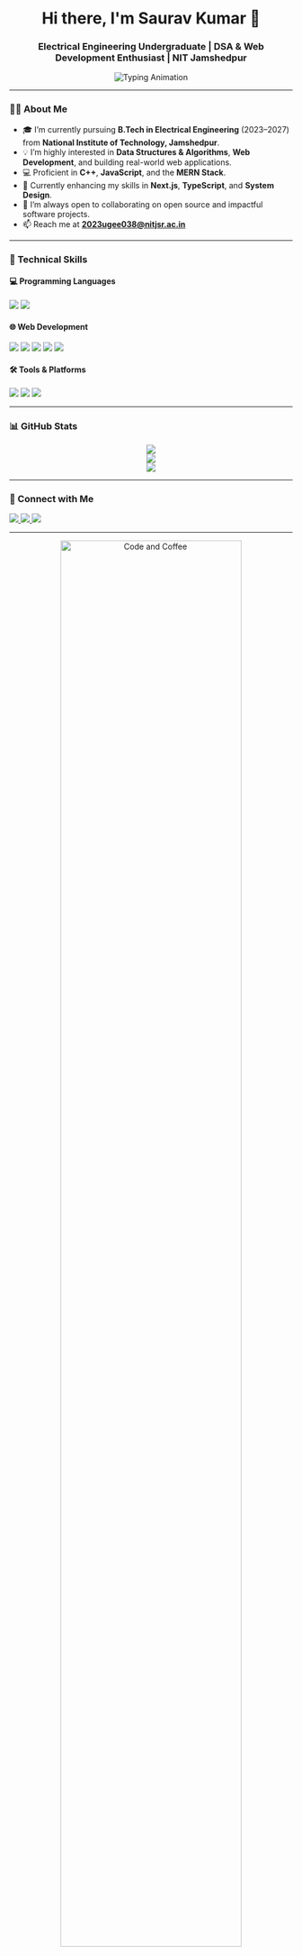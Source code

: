 <!-- Header -->
<h1 align="center">Hi there, I'm Saurav Kumar 👋</h1>
<h3 align="center">Electrical Engineering Undergraduate | DSA & Web Development Enthusiast | NIT Jamshedpur</h3>

<p align="center">
  <img src="https://readme-typing-svg.demolab.com?font=Fira+Code&size=22&pause=1000&center=true&vCenter=true&width=460&lines=Electrical+Engineering+Student+at+NIT+Jamshedpur;Web+Developer+%7C+DSA+Practitioner;MERN+Stack+Learner;Open+to+Collaborations+%F0%9F%91%8D" alt="Typing Animation" />
</p>

---

### 🧑‍🎓 About Me

- 🎓 I’m currently pursuing **B.Tech in Electrical Engineering** (2023–2027) from **National Institute of Technology, Jamshedpur**.
- 💡 I’m highly interested in **Data Structures & Algorithms**, **Web Development**, and building real-world web applications.
- 💻 Proficient in **C++**, **JavaScript**, and the **MERN Stack**.
- 🌱 Currently enhancing my skills in **Next.js**, **TypeScript**, and **System Design**.
- 🤝 I’m always open to collaborating on open source and impactful software projects.
- 📫 Reach me at **2023ugee038@nitjsr.ac.in**

---

### 🚀 Technical Skills

#### 💻 Programming Languages
<p>
  <img src="https://img.shields.io/badge/C++-00599C?style=flat&logo=c%2B%2B&logoColor=white" />
  <img src="https://img.shields.io/badge/JavaScript-F7DF1E?style=flat&logo=javascript&logoColor=black" />
</p>

#### 🌐 Web Development
<p>
  <img src="https://img.shields.io/badge/React-20232A?style=flat&logo=react&logoColor=61DAFB" />
  <img src="https://img.shields.io/badge/Node.js-339933?style=flat&logo=node-dot-js&logoColor=white" />
  <img src="https://img.shields.io/badge/Express.js-000000?style=flat&logo=express&logoColor=white" />
  <img src="https://img.shields.io/badge/MongoDB-47A248?style=flat&logo=mongodb&logoColor=white" />
  <img src="https://img.shields.io/badge/Tailwind_CSS-38B2AC?style=flat&logo=tailwind-css&logoColor=white" />
</p>

#### 🛠 Tools & Platforms
<p>
  <img src="https://img.shields.io/badge/Git-F05032?style=flat&logo=git&logoColor=white" />
  <img src="https://img.shields.io/badge/GitHub-181717?style=flat&logo=github&logoColor=white" />
  <img src="https://img.shields.io/badge/VSCode-007ACC?style=flat&logo=visual-studio-code&logoColor=white" />
</p>

---

### 📊 GitHub Stats

<p align="center">
  <img src="https://github-readme-stats.vercel.app/api?username=SauravKumar04&show_icons=true&theme=tokyonight&hide_border=true" />
  <br />
  <img src="https://streak-stats.demolab.com?user=SauravKumar04&theme=tokyonight&hide_border=true" />
  <br />
  <img src="https://github-readme-stats.vercel.app/api/top-langs/?username=SauravKumar04&layout=compact&theme=tokyonight&hide_border=true" />
</p>

---

### 🔗 Connect with Me

<p>
  <a href="mailto:2023ugee038@nitjsr.ac.in">
    <img src="https://img.shields.io/badge/Gmail-D14836?style=for-the-badge&logo=gmail&logoColor=white" />
  </a>
  <a href="https://www.linkedin.com/in/saurav-kumar-32b61128a/" target="_blank">
    <img src="https://img.shields.io/badge/LinkedIn-0A66C2?style=for-the-badge&logo=linkedin&logoColor=white" />
  </a>
  <a href="https://github.com/SauravKumar04" target="_blank">
    <img src="https://img.shields.io/badge/GitHub-171515?style=for-the-badge&logo=github&logoColor=white" />
  </a>
</p>

---
<p align="center">
  <img src="https://img.freepik.com/premium-photo/man-is-sitting-desk-with-computer-monitor-front-him_988095-21249.jpg?semt=ais_hybrid&w=740" width="80%" alt="Code and Coffee" />
</p>

